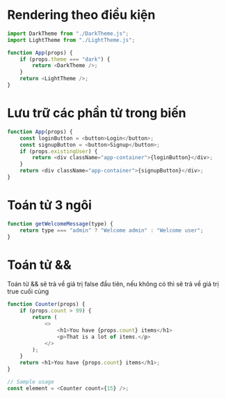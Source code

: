 # Rendering theo điều kiện

```js
import DarkTheme from "./DarkTheme.js";
import LightTheme from "./LightTheme.js";

function App(props) {
    if (props.theme === "dark") {
        return <DarkTheme />;
    }
    return <LightTheme />;
}
```

# Lưu trữ các phần tử trong biến

```js
function App(props) {
    const loginButton = <button>Login</button>;
    const signupButton = <button>Signup</button>;
    if (props.existingUser) {
        return <div className="app-container">{loginButton}</div>;
    }
    return <div className="app-container">{signupButton}</div>;
}
```

# Toán tử 3 ngôi

```js
function getWelcomeMessage(type) {
    return type === "admin" ? "Welcome admin" : "Welcome user";
}
```

# Toán tử &&

Toán tử && sẽ trả về giá trị false đầu tiên, nếu không có thì sẽ trả về giá trị true cuối cùng

```js
function Counter(props) {
    if (props.count > 99) {
        return (
            <>
                <h1>You have {props.count} items</h1>
                <p>That is a lot of items.</p>
            </>
        );
    }
    return <h1>You have {props.count} items</h1>;
}

// Sample usage
const element = <Counter count={15} />;
```
